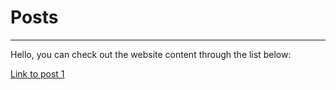 # Posts
---
Hello, you can check out the website content through the list below:

[Link to post 1](./testwebsite/_posts/2022-05-01.md)
